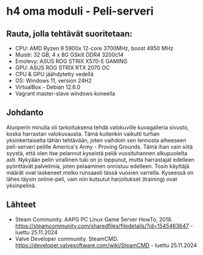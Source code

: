 # h4 oma moduli - Peli-serveri

## Rauta, jolla tehtävät suoritetaan: 
* CPU: AMD Ryzen 9 5900x 12-core 3700MHz, boost 4950 MHz
* Muisti: 32 GB, 4 x 8G GSkill DDR4 3200c14
* Emolevy: ASUS ROG STRIX X570-E GAMING
* GPU: ASUS ROG STRIX RTX 2070 OC
* CPU & GPU jäähdytetty vedellä 
* OS: Windows 11, version 24H2
* VirtualBox - Debian 12.6.0
* Vagrant master-slave windows koneella

## Johdanto

Alunperin minulla oli tarkoituksena tehdä valokuville kuvagalleria sivusto, koska harrastan valokuvausta. Tämä kuitenkin vaikutti turhan yksinkertaiselta tähän tehtävään, joten vaihdoin sen lennosta aiheeseen peli-serveri pelille America's Army - Proving Grounds. Tämä ihan vain siitä syystä, että olen itse pelannut kyseistä peliä vuosituhannen alkupuolelta asti. Nykyään pelin virallinen tuki on jo loppunut, mutta harrastajat edelleen pyörittävät palvelimia, joten pelaaminen onnistuu edelleen. Tosin käyttäjä määrät ovat laskeneet melko runsaasti tässä vuosien varrella. Kyseessä on lähes täysin online-peli, vain niin kutsutut harjoitukset (training) ovat yksinpelinä.



## Lähteet


* Steam Community. AAPG PC Linux Game Server HowTo, 2018. https://steamcommunity.com/sharedfiles/filedetails/?id=1545463647 - luettu 25.11.2024
* Valve Developer community. SteamCMD. https://developer.valvesoftware.com/wiki/SteamCMD - luettu 25.11.2024
